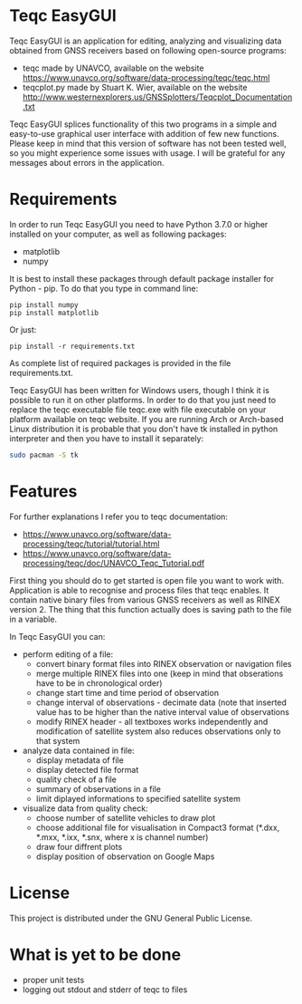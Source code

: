 Teqc EasyGUI
====
Teqc EasyGUI is an application for editing, analyzing and visualizing data obtained from GNSS receivers based on following open-source programs:
* teqc made by UNAVCO, available on the website https://www.unavco.org/software/data-processing/teqc/teqc.html
* teqcplot.py made by Stuart K. Wier, available on the website http://www.westernexplorers.us/GNSSplotters/Teqcplot_Documentation.txt

Teqc EasyGUI splices functionality of this two programs in a simple and easy-to-use graphical user interface with addition of few new functions. Please keep in mind that this version of software has not been tested well, so you might experience some issues with usage. I will be grateful for any messages about errors in the application. 

Requirements
====
In order to run Teqc EasyGUI you need to have Python 3.7.0 or higher installed on your computer, as well as following packages:
* matplotlib
* numpy

It is best to install these packages through default package installer for Python - pip. To do that you type in command line:
```
pip install numpy
pip install matplotlib
```

Or just:
```
pip install -r requirements.txt
```
As complete list of required packages is provided in the file requirements.txt.

Teqc EasyGUI has been written for Windows users, though I think it is possible to run it on other platforms. In order to do that you just need to replace the teqc executable file teqc.exe with file executable on your platform available on teqc website.
If you are running Arch or Arch-based Linux distribution it is probable that you don't have tk installed in python interpreter and then you have to install it separately:
```bash
sudo pacman -S tk
```

Features
====
For further explanations I refer you to teqc documentation:
* https://www.unavco.org/software/data-processing/teqc/tutorial/tutorial.html
* https://www.unavco.org/software/data-processing/teqc/doc/UNAVCO_Teqc_Tutorial.pdf

First thing you should do to get started is open file you want to work with. Application is able to recognise and process files that teqc enables. It contain native binary files from various GNSS receivers as well as RINEX version 2. The thing that this function actually does is saving path to the file in a variable.

In Teqc EasyGUI you can:
* perform editing of a file:
  * convert binary format files into RINEX observation or navigation files 
  * merge multiple RINEX files into one (keep in mind that obserations have to be in chronological order)
  * change start time and time period of observation
  * change interval of observations - decimate data (note that inserted value has to be higher than the native interval value of observations
  * modify RINEX header - all textboxes works independently and modification of satellite system also reduces observations only to that system
* analyze data contained in file:
  * display metadata of file
  * display detected file format
  * quality check of a file
  * summary of observations in a file
  * limit diplayed informations to specified satellite system
* visualize data from quality check:
  * choose number of satellite vehicles to draw plot
  * choose additional file for visualisation in Compact3 format (*.dxx, *.mxx, *.ixx, *.snx, where x is channel number)
  * draw four diffrent plots 
  * display position of observation on Google Maps
  
License
====
This project is distributed under the GNU General Public License.

What is yet to be done
====
* proper unit tests
* logging out stdout and stderr of teqc to files

